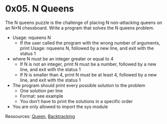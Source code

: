 # 0x05. N Queens

The N queens puzzle is the challenge of placing N non-attacking queens on an N×N chessboard. Write a program that solves the N queens problem.

 - Usage: nqueens N
    * If the user called the program with the wrong number of arguments, print Usage: nqueens N, followed by a new line, and exit with the status 1
 - where N must be an integer greater or equal to 4
    * If N is not an integer, print N must be a number, followed by a new line, and exit with the status 1
    * If N is smaller than 4, print N must be at least 4, followed by a new line, and exit with the status 1
 - The program should print every possible solution to the problem
    * One solution per line
    * Format: see example
    * You don’t have to print the solutions in a specific order
 - You are only allowed to import the sys module

Ressources: [Queen](https://intranet.alxswe.com/rltoken/ghWqI1wvx6g-Ul7nrufMKA), [Backtracking](https://intranet.alxswe.com/rltoken/-hgZbgRFkwmxaKnLnCIuEQ)
